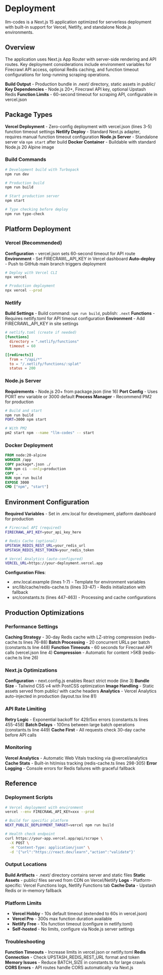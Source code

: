 <!-- Generated: 2025-01-15 20:33:00 UTC -->
# Deployment

llm-codes is a Next.js 15 application optimized for serverless deployment with built-in support for Vercel, Netlify, and standalone Node.js environments.

## Overview

The application uses Next.js App Router with server-side rendering and API routes. Key deployment considerations include environment variables for Firecrawl API access, optional Redis caching, and function timeout configurations for long-running scraping operations.

**Build Output** - Production bundle in .next/ directory, static assets in public/
**Key Dependencies** - Node.js 20+, Firecrawl API key, optional Upstash Redis
**Function Limits** - 60-second timeout for scraping API, configurable in vercel.json

## Package Types

**Vercel Deployment** - Zero-config deployment with vercel.json (lines 3-5) function timeout settings
**Netlify Deploy** - Standard Next.js adapter, requires manual function timeout configuration
**Node.js Server** - Standalone server via `npm start` after build
**Docker Container** - Buildable with standard Node.js 20 Alpine image

### Build Commands

```bash
# Development build with Turbopack
npm run dev

# Production build
npm run build

# Start production server
npm start

# Type checking before deploy
npm run type-check
```

## Platform Deployment

### Vercel (Recommended)

**Configuration** - vercel.json sets 60-second timeout for API route
**Environment** - Set FIRECRAWL_API_KEY in Vercel dashboard
**Auto-deploy** - Push to GitHub main branch triggers deployment

```bash
# Deploy with Vercel CLI
npx vercel

# Production deployment
npx vercel --prod
```

### Netlify

**Build Settings** - Build command: `npm run build`, publish: `.next`
**Functions** - Requires netlify.toml for API timeout configuration
**Environment** - Add FIRECRAWL_API_KEY in site settings

```toml
# netlify.toml (create if needed)
[functions]
  directory = ".netlify/functions"
  timeout = 60

[[redirects]]
  from = "/api/*"
  to = "/.netlify/functions/:splat"
  status = 200
```

### Node.js Server

**Requirements** - Node.js 20+ from package.json (line 16)
**Port Config** - Uses PORT env variable or 3000 default
**Process Manager** - Recommend PM2 for production

```bash
# Build and start
npm run build
PORT=3000 npm start

# With PM2
pm2 start npm --name "llm-codes" -- start
```

### Docker Deployment

```dockerfile
FROM node:20-alpine
WORKDIR /app
COPY package*.json ./
RUN npm ci --only=production
COPY . .
RUN npm run build
EXPOSE 3000
CMD ["npm", "start"]
```

## Environment Configuration

**Required Variables** - Set in .env.local for development, platform dashboard for production

```bash
# Firecrawl API (required)
FIRECRAWL_API_KEY=your_api_key_here

# Redis Cache (optional)
UPSTASH_REDIS_REST_URL=your_redis_url
UPSTASH_REDIS_REST_TOKEN=your_redis_token

# Vercel Analytics (auto-configured)
VERCEL_URL=https://your-deployment.vercel.app
```

**Configuration Files**:
- .env.local.example (lines 1-7) - Template for environment variables
- src/lib/cache/redis-cache.ts (lines 33-47) - Redis initialization with fallback
- src/constants.ts (lines 447-463) - Processing and cache configurations

## Production Optimizations

### Performance Settings

**Caching Strategy** - 30-day Redis cache with LZ-string compression (redis-cache.ts lines 76-88)
**Batch Processing** - 20 concurrent URLs per batch (constants.ts line 448)
**Function Timeouts** - 60 seconds for Firecrawl API calls (vercel.json line 4)
**Compression** - Automatic for content >5KB (redis-cache.ts line 26)

### Next.js Optimizations

**Configuration** - next.config.js enables React strict mode (line 3)
**Bundle Size** - Tailwind CSS v4 with PostCSS optimization
**Image Handling** - Static assets served from public/ with cache headers
**Analytics** - Vercel Analytics auto-injected in production (layout.tsx line 81)

### API Rate Limiting

**Retry Logic** - Exponential backoff for 429/5xx errors (constants.ts lines 455-458)
**Batch Delays** - 100ms between large batch operations (constants.ts line 449)
**Cache First** - All requests check 30-day cache before API calls

### Monitoring

**Vercel Analytics** - Automatic Web Vitals tracking via @vercel/analytics
**Cache Stats** - Built-in hit/miss tracking (redis-cache.ts lines 298-305)
**Error Logging** - Console errors for Redis failures with graceful fallback

## Reference

### Deployment Scripts

```bash
# Vercel deployment with environment
vercel --env FIRECRAWL_API_KEY=xxx --prod

# Build for specific platform
NEXT_PUBLIC_DEPLOYMENT_TARGET=vercel npm run build

# Health check endpoint
curl https://your-app.vercel.app/api/scrape \
  -X POST \
  -H "Content-Type: application/json" \
  -d '{"url":"https://react.dev/learn","action":"validate"}'
```

### Output Locations

**Build Artifacts** - .next/ directory contains server and static files
**Static Assets** - public/ files served from CDN on Vercel/Netlify
**Logs** - Platform-specific: Vercel Functions logs, Netlify Functions tab
**Cache Data** - Upstash Redis or in-memory fallback

### Platform Limits

- **Vercel Hobby** - 10s default timeout (extended to 60s in vercel.json)
- **Vercel Pro** - 300s max function duration available
- **Netlify Free** - 10s function timeout (configure in netlify.toml)
- **Self-hosted** - No limits, configure via Node.js server settings

### Troubleshooting

**Function Timeouts** - Increase limits in vercel.json or netlify.toml
**Redis Connection** - Check UPSTASH_REDIS_REST_URL format and token
**Memory Issues** - Reduce BATCH_SIZE in constants.ts for large crawls
**CORS Errors** - API routes handle CORS automatically via Next.js